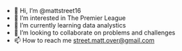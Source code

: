 - 👋 Hi, I’m @mattstreet16
- 👀 I’m interested in The Premier League 
- 🌱 I’m currently learning data analystics 
- 💞️ I’m looking to collaborate on problems and challenges 
- 📫 How to reach me street.matt.over@gmail.com

<!---
mattstreet16/mattstreet16 is a ✨ special ✨ repository because its `README.md` (this file) appears on your GitHub profile.
You can click the Preview link to take a look at your changes.
--->
